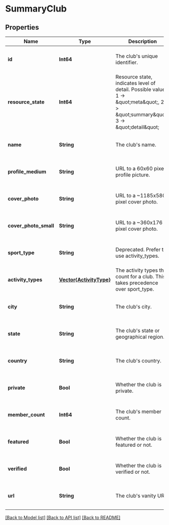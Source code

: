 # SummaryClub


## Properties
Name | Type | Description | Notes
------------ | ------------- | ------------- | -------------
**id** | **Int64** | The club&#39;s unique identifier. | [optional] [default to nothing]
**resource_state** | **Int64** | Resource state, indicates level of detail. Possible values: 1 -&gt; \&quot;meta\&quot;, 2 -&gt; \&quot;summary\&quot;, 3 -&gt; \&quot;detail\&quot; | [optional] [default to nothing]
**name** | **String** | The club&#39;s name. | [optional] [default to nothing]
**profile_medium** | **String** | URL to a 60x60 pixel profile picture. | [optional] [default to nothing]
**cover_photo** | **String** | URL to a ~1185x580 pixel cover photo. | [optional] [default to nothing]
**cover_photo_small** | **String** | URL to a ~360x176  pixel cover photo. | [optional] [default to nothing]
**sport_type** | **String** | Deprecated. Prefer to use activity_types. | [optional] [default to nothing]
**activity_types** | [**Vector{ActivityType}**](ActivityType.md) | The activity types that count for a club. This takes precedence over sport_type. | [optional] [default to nothing]
**city** | **String** | The club&#39;s city. | [optional] [default to nothing]
**state** | **String** | The club&#39;s state or geographical region. | [optional] [default to nothing]
**country** | **String** | The club&#39;s country. | [optional] [default to nothing]
**private** | **Bool** | Whether the club is private. | [optional] [default to nothing]
**member_count** | **Int64** | The club&#39;s member count. | [optional] [default to nothing]
**featured** | **Bool** | Whether the club is featured or not. | [optional] [default to nothing]
**verified** | **Bool** | Whether the club is verified or not. | [optional] [default to nothing]
**url** | **String** | The club&#39;s vanity URL. | [optional] [default to nothing]


[[Back to Model list]](./README.md#models) [[Back to API list]](./README.md#api-endpoints) [[Back to README]](./README.md)


